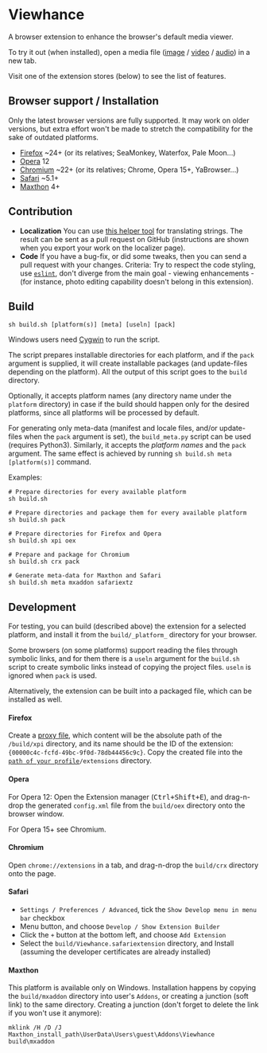 # Viewhance #
A browser extension to enhance the browser's default media viewer.

To try it out (when installed), open a media file ([image](http://upload.wikimedia.org/wikipedia/commons/e/ec/StLouisArchMultExpToneMapped.jpg) / [video](http://upload.wikimedia.org/wikipedia/commons/5/5f/Hdr_time_lapse_montage.ogg) / [audio](http://upload.wikimedia.org/wikipedia/en/3/3d/Sample_of_Daft_Punk's_Da_Funk.ogg)) in a new tab.

Visit one of the extension stores (below) to see the list of features.

## Browser support / Installation ##
Only the latest browser versions are fully supported. It may work on older versions, but extra effort won't be made to stretch the compatibility for the sake of outdated platforms.

- [Firefox](https://addons.mozilla.org/addon/viewhance/) ~24+ (or its relatives; SeaMonkey, Waterfox, Pale Moon...)
- [Opera](http://tiny.cc/Viewhance-oex) 12
- [Chromium](https://chrome.google.com/webstore/detail/ijabcgpjcbpphfagcaknnlcfeodbnkgp) ~22+ (or its relatives; Chrome, Opera 15+, YaBrowser...)
- [Safari](http://tiny.cc/Viewhance-safariextz) ~5.1+
- [Maxthon](http://extension.maxthon.com/detail/index.php?view_id=2527) 4+

## Contribution ##
- **Localization** You can use [this helper tool](https://rawgit.com/Deathamns/Viewhance/master/l10n/localizer.html) for translating strings. The result can be sent as a pull request on GitHub (instructions are shown when you export your work on the localizer page).
- **Code** If you have a bug-fix, or did some tweaks, then you can send a pull request with your changes. Criteria: Try to respect the code styling, use [`eslint`](http://eslint.org/), don't diverge from the main goal - viewing enhancements - (for instance, photo editing capability doesn't belong in this extension).

## Build ##
```
sh build.sh [platform(s)] [meta] [useln] [pack]
```

Windows users need [Cygwin](https://cygwin.com/install.html) to run the script.

The script prepares installable directories for each platform, and if the `pack` argument is supplied, it will create installable packages (and update-files depending on the platform). All the output of this script goes to the `build` directory.

Optionally, it accepts platform names (any directory name under the `platform` directory) in case if the build should happen only for the desired platforms, since all platforms will be processed by default.

For generating only meta-data (manifest and locale files, and/or update-files when the `pack` argument is set), the `build_meta.py` script can be used (requires Python3). Similarly, it accepts the *platform names* and the `pack` argument.
The same effect is achieved by running `sh build.sh meta [platform(s)]` command.

Examples:
```
# Prepare directories for every available platform
sh build.sh

# Prepare directories and package them for every available platform
sh build.sh pack

# Prepare directories for Firefox and Opera
sh build.sh xpi oex

# Prepare and package for Chromium
sh build.sh crx pack

# Generate meta-data for Maxthon and Safari
sh build.sh meta mxaddon safariextz
```

## Development ##
For testing, you can build (described above) the extension for a selected platform, and install it from the `build/_platform_` directory for your browser.

Some browsers (on some platforms) support reading the files through symbolic links, and for them there is a `useln` argument for the `build.sh` script to create symbolic links instead of copying the project files. `useln` is ignored when `pack` is used.

Alternatively, the extension can be built into a packaged file, which can be installed as well.

#### Firefox ####
Create a [proxy file](https://developer.mozilla.org/en-US/Add-ons/Setting_up_extension_development_environment#Firefox_extension_proxy_file), which content will be the absolute path of the `/build/xpi` directory, and its name should be the ID of the extension: `{00000c4c-fcfd-49bc-9f0d-78db44456c9c}`.
Copy the created file into the [`path of your profile`](https://support.mozilla.org/en-US/kb/profiles-where-firefox-stores-user-data#w_how-do-i-find-my-profile)`/extensions` directory.

#### Opera ####
For Opera 12: Open the Extension manager (<kbd>Ctrl+Shift+E</kbd>), and drag-n-drop the generated `config.xml` file from the `build/oex` directory onto the browser window.

For Opera 15+ see Chromium.

#### Chromium ####
Open `chrome://extensions` in a tab, and drag-n-drop the `build/crx` directory onto the page.

#### Safari ####
- `Settings / Preferences / Advanced`, tick the `Show Develop menu in menu bar` checkbox
- Menu button, and choose `Develop / Show Extension Builder`
- Click the `+` button at the bottom left, and choose `Add Extension`
- Select the `build/Viewhance.safariextension` directory, and Install (assuming the developer certificates are already installed)

#### Maxthon ####
This platform is available only on Windows. Installation happens by copying the `build/mxaddon` directory into user's `Addons`, or creating a junction (soft link) to the same directory. Creating a junction (don't forget to delete the link if you won't use it anymore):

```
mklink /H /D /J Maxthon_install_path\UserData\Users\guest\Addons\Viewhance build\mxaddon
```
